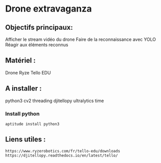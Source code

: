 # Drone extravaganza

## Objectifs principaux:

Afficher le stream vidéo du drone
Faire de la reconnaissance avec YOLO
Réagir aux éléments reconnus

## Matériel :

Drone Ryze Tello EDU

## A installer :

python3
cv2
threading
djitellopy
ultralytics
time

### Install python

    aptitude install python3

## Liens utiles :
    https://www.ryzerobotics.com/fr/tello-edu/downloads 
    https://djitellopy.readthedocs.io/en/latest/tello/

